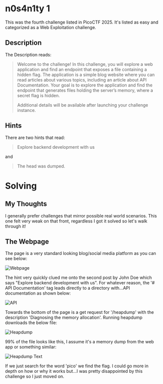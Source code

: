 # n0s4n1ty 1
This was the fourth challenge listed in PicoCTF 2025.  It's listed as easy and categorized as a Web Exploitation challenge.

## Description
The Description reads:
> Welcome to the challenge! In this challenge, you will explore a web application and find an endpoint that exposes a file containing a hidden flag. The application is a simple blog website where you can read articles about various topics, including an article about API Documentation. Your goal is to explore the application and find the endpoint that generates files holding the server’s memory, where a secret flag is hidden.  
>
> Additional details will be available after launching your challenge instance.
## Hints
There are two hints that read:
> Explore backend development with us

and  
> The head was dumped.

# Solving
## My Thoughts
I generally prefer challenges that mirror possible real world scenarios.  This one felt very weak on that front, regardless I got it solved so let's walk through it!

## The Webpage
The page is a very standard looking blog/social media platform as you can see below:

![Webpage](https://github.com/user-attachments/assets/2451e9c2-5915-4139-a36c-2ea4effe4850)

The hint very quickly clued me onto the second post by John Doe which says "Explore backend development with us".  For whatever reason, the '# API Documentation' tag leads directly to a directory with...API documentation as shown below:

![API](https://github.com/user-attachments/assets/ed159164-cc6c-4160-be42-8771615c90f2)

Towards the bottom of the page is a get request for '/heapdump' with the description 'Diagnosing the memory allocation'.  Running heapdump downloads the below file:

![Heapdump](https://github.com/user-attachments/assets/31d2d1db-1a44-4ee2-857b-b6e5e6a25dfb)

99% of the file looks like this, I assume it's a memory dump from the web app or something similar:

![Heapdump Text](https://github.com/user-attachments/assets/80e65f68-b6cf-477f-85a4-1dc7959b470e)

If we just search for the word 'pico' we find the flag.  I could go more in depth on how or why it works but...I was pretty disappointed by this challenge so I just moved on.
